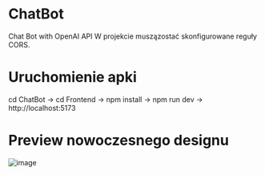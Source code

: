 # ChatBot
Chat Bot with OpenAI API
W projekcie muszązostać skonfigurowane reguły CORS.

# Uruchomienie apki

cd ChatBot -> cd Frontend -> npm install -> npm run dev -> http://localhost:5173

# Preview nowoczesnego designu

![image](https://github.com/user-attachments/assets/bcaa0cf8-6ade-4e6b-9d85-0b7fa450afe6)


